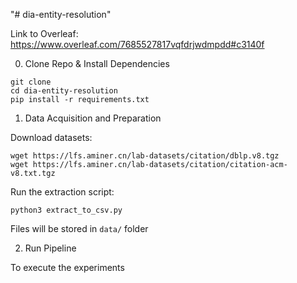 "# dia-entity-resolution" 

Link to Overleaf: https://www.overleaf.com/7685527817vqfdrjwdmpdd#c3140f

0. Clone Repo & Install Dependencies

```
git clone
cd dia-entity-resolution
pip install -r requirements.txt
```

1. Data Acquisition and Preparation

Download datasets:
```
wget https://lfs.aminer.cn/lab-datasets/citation/dblp.v8.tgz
wget https://lfs.aminer.cn/lab-datasets/citation/citation-acm-v8.txt.tgz
```

Run the extraction script:

```
python3 extract_to_csv.py
```

Files will be stored in `data/` folder

2. Run Pipeline

To execute the experiments